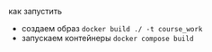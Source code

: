 как запустить
- создаем образ `docker build ./ -t course_work`
- запускаем контейнеры `docker compose build`